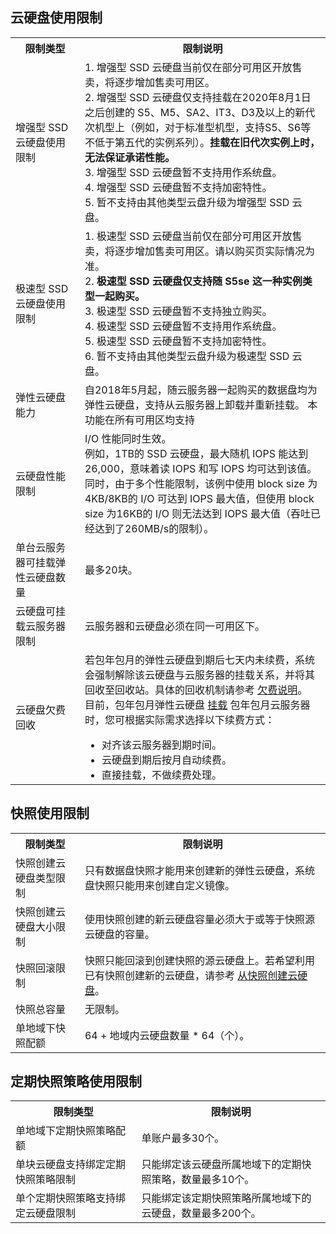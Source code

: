 ## 云硬盘使用限制
<table>
<tr>
		<th width="22%">限制类型</th>
		<th>限制说明</th>
	</tr>
	<tr>
	  <td>增强型 SSD 云硬盘使用限制</td>
		<td> 1. 增强型 SSD 云硬盘当前仅在部分可用区开放售卖，将逐步增加售卖可用区。<br>2. 增强型 SSD 云硬盘仅支持挂载在2020年8月1日之后创建的 S5、M5、SA2、IT3、D3及以上的新代次机型上（例如，对于标准型机型，支持S5、S6等不低于第五代的实例系列）。<b>挂载在旧代次实例上时，无法保证承诺性能。</b><br>3. 增强型 SSD 云硬盘暂不支持用作系统盘。<br>4. 增强型 SSD 云硬盘暂不支持加密特性。<br>5. 暂不支持由其他类型云盘升级为增强型 SSD 云盘。</td>
	</tr>
<tr>
	  <td>极速型 SSD 云硬盘使用限制</td>
		<td> 1. 极速型 SSD 云硬盘当前仅在部分可用区开放售卖，将逐步增加售卖可用区。请以购买页实际情况为准。<br>2. <b>极速型 SSD 云硬盘仅支持随 S5se 这一种实例类型一起购买。</b><br>3. 极速型 SSD 云硬盘暂不支持独立购买。<br>4. 极速型 SSD 云硬盘暂不支持用作系统盘。<br>5. 极速型 SSD 云硬盘暂不支持加密特性。<br>6. 暂不支持由其他类型云盘升级为极速型 SSD 云盘。</td>
	</tr>
	<tr>
		<td>弹性云硬盘能力</td>
		<td> 自2018年5月起，随云服务器一起购买的数据盘均为弹性云硬盘，支持从云服务器上卸载并重新挂载。 本功能在所有可用区均支持</td>
	</tr>
	<tr>
		<td>云硬盘性能限制</td>
		<td> I/O 性能同时生效。<br/>例如，1TB的 SSD 云硬盘，最大随机 IOPS 能达到26,000，意味着读 IOPS 和写 IOPS 均可达到该值。同时，由于多个性能限制，该例中使用 block size 为4KB/8KB的 I/O 可达到 IOPS 最大值，但使用 block size 为16KB的 I/O 则无法达到 IOPS 最大值（吞吐已经达到了260MB/s的限制）。</td>
	</tr>
		<tr>
	<td>单台云服务器可挂载弹性云硬盘数量</td>
	<td>最多20块。</td>
	</tr>
		<tr>
	<td>云硬盘可挂载云服务器限制</td>
	<td>云服务器和云硬盘必须在同一可用区下。</td>
	</tr>
	<tr>
		<td>云硬盘欠费回收</td>
		<td>若包年包月的弹性云硬盘到期后七天内未续费，系统会强制解除该云硬盘与云服务器的挂载关系，并将其回收至回收站。具体的回收机制请参考 <a href="https://cloud.tencent.com/document/product/362/3064">欠费说明</a>。<br>目前，包年包月弹性云硬盘  <a href="https://cloud.tencent.com/document/product/362/5745">挂载</a> 包年包月云服务器时，您可根据实际需求选择以下续费方式：
			<ul style="margin-bottom:0;">
			<li>对齐该云服务器到期时间。</li>
			<li>云硬盘到期后按月自动续费。</li>
			<li>直接挂载，不做续费处理。</li>
			</ul>
		</td>
	</tr>
</table>

## 快照使用限制
<table>
<tr>
		<th width="22%">限制类型</th>
		<th>限制说明</th>
	</tr>
		<tr>
		<td>快照创建云硬盘类型限制</td>
		<td>只有数据盘快照才能用来创建新的弹性云硬盘，系统盘快照只能用来创建自定义镜像。</td>
	</tr>
		<tr>
	<td>快照创建云硬盘大小限制</td>
	<td>使用快照创建的新云硬盘容量必须大于或等于快照源云硬盘的容量。</td>
	</tr>
			<tr>
			<td>快照回滚限制</td>
			<td>快照只能回滚到创建快照的源云硬盘上。若希望利用已有快照创建新的云硬盘，请参考 <a href="https://cloud.tencent.com/document/product/362/5757">从快照创建云硬盘<a>。
		</td>
	</tr>
	<tr>
		<td>快照总容量</td>
		<td>无限制。</td>
	</tr>
	<tr>
		<td>单地域下快照配额</td>
		<td>64 + 地域内云硬盘数量 * 64（个）。</td>
	</tr>
</table>

## 定期快照策略使用限制
<table>
<tr>
		<th width="40%">限制类型</th>
		<th>限制说明</th>
	</tr>
	<tr>
		<td>单地域下定期快照策略配额</td>
		<td>单账户最多30个。</td>
	</tr>
	<tr>
		<td>单块云硬盘支持绑定定期快照策略限制</td>
		<td>只能绑定该云硬盘所属地域下的定期快照策略，数量最多10个。</td>
	</tr>
	<tr>
		<td>单个定期快照策略支持绑定云硬盘限制</td>
		<td>只能绑定该定期快照策略所属地域下的云硬盘，数量最多200个。</td>
	</tr>
</table>
